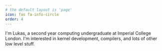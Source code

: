 ```yaml
---
# the default layout is 'page'
icon: fas fa-info-circle
order: 4
---
```


I'm Lukas, a second year computing undergraduate at Imperial College London. I'm interested in kernel development, compilers, and lots of other low level stuff.
